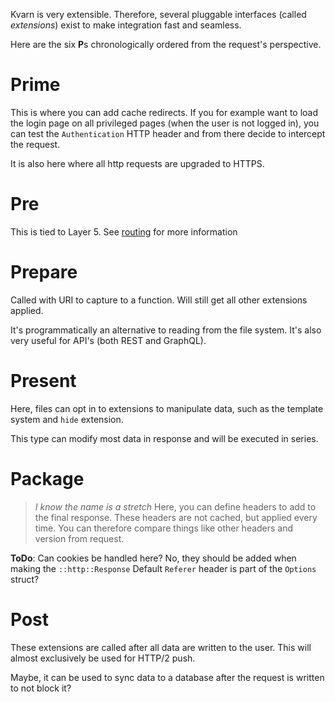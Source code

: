 Kvarn is very extensible. Therefore, several pluggable interfaces (called *extensions*) exist to make integration fast and seamless.

Here are the six **P**s
chronologically ordered from the request's perspective. 

# Prime
This is where you can add cache redirects. If you for example want to load the login page on all privileged pages (when the user is not logged in),
you can test the `Authentication` HTTP header
and from there decide to intercept the request.

It is also here where all http requests are upgraded to HTTPS.

# Pre
This is tied to Layer 5. See [routing](routing.md) for more information

# Prepare
Called with URI to capture to a function. Will still get all other extensions applied.

It's programmatically an alternative to reading from the file system. It's also very useful for API's (both REST and GraphQL).

# Present
Here, files can opt in to extensions to manipulate data, such as the template system and `hide` extension.

This type can modify most data in response and will be executed in series.

# Package
> *I know the name is a stretch*
Here, you can define headers to add to the final response.
These headers are not cached, but applied every time. You can therefore compare things like other headers and version from request.

**ToDo**: Can cookies be handled here? No, they should be added when making the `::http::Response`
Default `Referer` header is part of the `Options` struct?

# Post
These extensions are called after all data are written to the user. This will almost exclusively be used for HTTP/2 push.

Maybe, it can be used to sync data to a database after the request is written to not block it?
